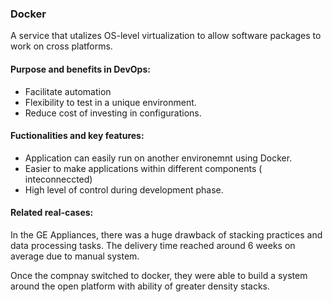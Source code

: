 ### Docker

A service that utalizes OS-level virtualization to allow software packages to work on cross platforms.

#### Purpose and benefits in DevOps:
- Facilitate automation
- Flexibility to test in a unique environment.
- Reduce cost of investing in configurations.

#### Fuctionalities and key features: 

- Application can easily run on another environemnt using Docker.
- Easier to make applications within different components ( inteconneccted)
- High level of control during development phase.

#### Related real-cases:

In the GE Appliances, there was a huge drawback of stacking practices and data processing tasks. The delivery time reached around 6 weeks on average due to manual system. 

Once the compnay switched to docker, they were able to build a system around the open platform with ability of greater density stacks.
